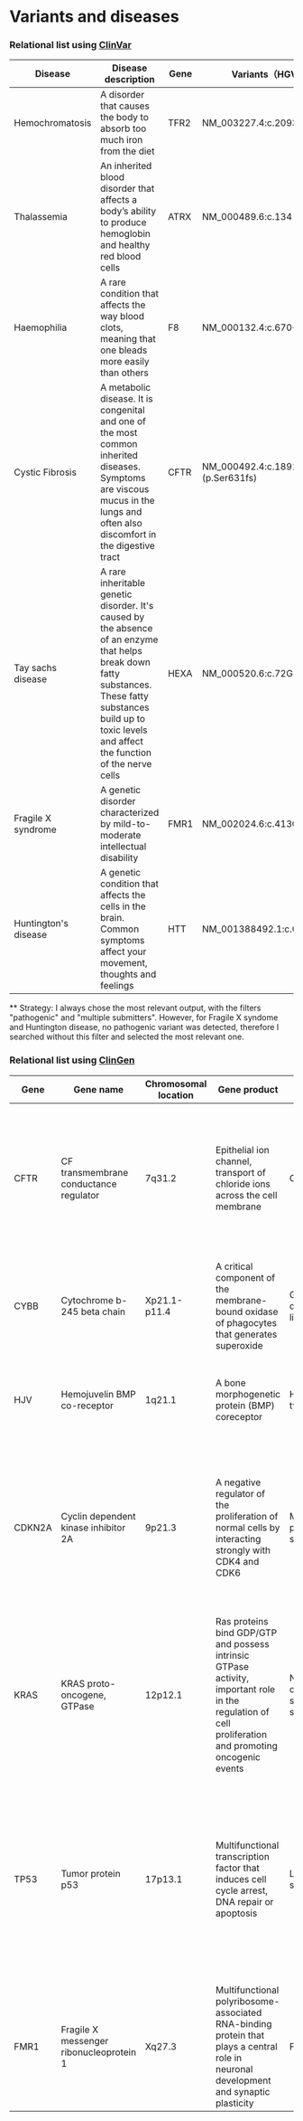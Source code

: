 # Variants and diseases

### Relational list using [ClinVar](https://www.ncbi.nlm.nih.gov/clinvar/)

|Disease|Disease description|Gene|Variants（HGVS)|
|-------|-------------------|----|--------|
|Hemochromatosis|A disorder that causes the body to absorb too much iron from the diet|TFR2|NM_003227.4:c.2093_2096de|
|Thalassemia|An inherited blood disorder that affects a body’s ability to produce hemoglobin and healthy red blood cells|ATRX|NM_000489.6:c.134-2A>G|
|Haemophilia|A rare condition that affects the way blood clots, meaning that one bleads more easily than others|F8|NM_000132.4:c.670+1G>A|
|Cystic Fibrosis|A metabolic disease. It is congenital and one of the most common inherited diseases. Symptoms are viscous mucus in the lungs and often also discomfort in the digestive tract|CFTR|NM_000492.4:c.1891dup (p.Ser631fs)|
|Tay sachs disease|A rare inheritable genetic disorder. It's caused by the absence of an enzyme that helps break down fatty substances. These fatty substances build up to toxic levels and affect the function of the nerve cells|HEXA|NM_000520.6:c.72G>A|
|Fragile X syndrome|A genetic disorder characterized by mild-to-moderate intellectual disability|FMR1|NM_002024.6:c.413G>A|
|Huntington's disease|A genetic condition that affects the cells in the brain. Common symptoms affect your movement, thoughts and feelings|HTT|NM_001388492.1:c.6250G>A|

** Strategy: I always chose the most relevant output, with the filters "pathogenic" and "multiple submitters". However, for Fragile X syndome and Huntington disease, no pathogenic variant was detected, therefore I searched without this filter and selected the most relevant one. 

### Relational list using [ClinGen](https://clinicalgenome.org/)

|Gene|Gene name|Chromosomal location|Gene product|Disease|Disease description|
|----|---------|--------------------|------------|-------|-------------------|
|CFTR|CF transmembrane conductance regulator|7q31.2|Epithelial ion channel, transport of chloride ions across the cell membrane|Cystic fibrosis|A genetic disorder characterized by the production of sweat with a high salt content and mucus secretions with an abnormal viscosity|
|CYBB|Cytochrome b-245 beta chain|Xp21.1-p11.4|A critical component of the membrane-bound oxidase of phagocytes that generates superoxide|Granulomatous disease, chronic, X-linked|A rare genetic disorder that causes recurrent infections, inflammation, and granuloma formation|
|HJV|Hemojuvelin BMP co-receptor|1q21.1|A bone morphogenetic protein (BMP) coreceptor |Hemochromatosis type 2A|A rare genetic disorder in young people that causes the body to absorb too much iron|
|CDKN2A|Cyclin dependent kinase inhibitor 2A|9p21.3|A negative regulator of the proliferation of normal cells by interacting strongly with CDK4 and CDK6|Melanoma-pancreatic cancer syndrome|an inherited cancer predisposition syndrome in which mutation carriers have an increased risk of developing malignant melanoma and/or pancreatic cancer.|
|KRAS|KRAS proto-oncogene, GTPase|12p12.1|Ras proteins bind GDP/GTP and possess intrinsic GTPase activity, important role in the regulation of cell proliferation and promoting oncogenic events|Noonan syndome, cardiofaciocutaneous syndrome, Costello syndrome|All three affect many parts of the body, like brain, heart, skin and eyes|
|TP53|Tumor protein p53|17p13.1|Multifunctional transcription factor that induces cell cycle arrest, DNA repair or apoptosis|Li-Fraumeni syndrome|A rare cancer predisposition syndrome characterized by the early-onset of multiple primary cancers such as breast cancer, soft tissue and bone sarcomas, brain tumors and adrenal cortical carcinoma|
|FMR1|Fragile X messenger ribonucleoprotein 1|Xq27.3|Multifunctional polyribosome-associated RNA-binding protein that plays a central role in neuronal development and synaptic plasticity|Fragile X syndrome|A genetic disorder characterized by mild-to-moderate intellectual disability|
